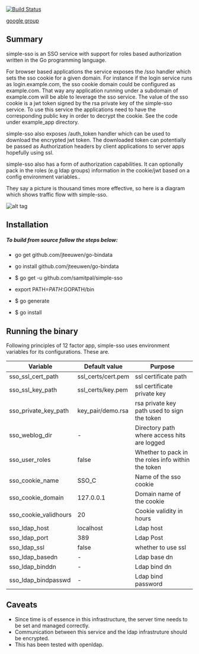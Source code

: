 [![Build Status](https://travis-ci.org/samitpal/simple-sso.svg?branch=master)](https://travis-ci.org/samipal/simple-sso)

[google group](https://groups.google.com/forum/#!forum/simple-sso)

Summary
------------------
simple-sso is an SSO service with support for roles based authorization written in the Go programming language. 

For browser based applications the service exposes the /sso handler which sets the sso cookie for a given domain. For instance if the login service runs as login.example.com, the sso cookie domain could be configured as example.com. That way any application running under a subdomain of example.com will be able to leverage the sso service. The value of the sso cookie is a jwt token signed by the rsa private key of the simple-sso service. To use this service the applications need to have the corresponding public key in order to decrypt the cookie. See the code under example_app directory.

simple-sso also exposes /auth_token handler which can be used to download the encrypted jwt token. The downloaded token can potentially be passed as Authorization headers by client applications to server apps hopefully using ssl.

simple-sso also has a form of authorization capabilities. It can optionally pack in the roles (e.g ldap groups) information in the cookie/jwt based on a config environment variables..

They say a picture is thousand times more effective, so here is a diagram which shows traffic flow with simple-sso.

![alt tag](https://docs.google.com/drawings/d/1blQbqjT4lb0nu_lX-WO2OaQPvhg5I2pF0LvPZnQ9ywA/pub?w=960&h=720)

Installation
-------------------
##### To build from source follow the steps below: 

* go get github.com/jteeuwen/go-bindata

* go install github.com/jteeuwen/go-bindata

* $ go get -u github.com/samitpal/simple-sso

* export PATH=$PATH:$GOPATH/bin

* $ go generate

* $ go install

Running the binary
-------------------

Following principles of 12 factor app, simple-sso uses environment variables for its configurations. These are.

| Variable      | Default value | Purpose |
|---------------|--------------|------------|
| sso_ssl_cert_path  |  ssl_certs/cert.pem | ssl certificate path |
| sso_ssl_key_path  |ssl_certs/key.pem   | ssl certificate private key |
| sso_private_key_path  | key_pair/demo.rsa  | rsa private key path used to sign the token |
| sso_weblog_dir  |  - | Directory path where access hits are logged |
| sso_user_roles  | false  | Whether to pack in the roles info within the token |
| sso_cookie_name  | SSO_C  | Name of the sso cookie |
| sso_cookie_domain  | 127.0.0.1  | Domain name of the cookie |
| sso_cookie_validhours  | 20  | Cookie validity in hours |
| sso_ldap_host  | localhost  | Ldap host |
| sso_ldap_port  | 389  | Ldap Post |
| sso_ldap_ssl  | false  | whether to use ssl |
| sso_ldap_basedn  | - | Ldap base dn |
| sso_ldap_binddn  | - | Ldap bind dn |
| sso_ldap_bindpasswd  | - | Ldap bind password |


Caveats
------------------
* Since time is of essence in this infrastructure, the server time needs to be set and managed correctly.
* Communication between this service and the ldap infrastruture should be encrypted.
* This has been tested with openldap.
